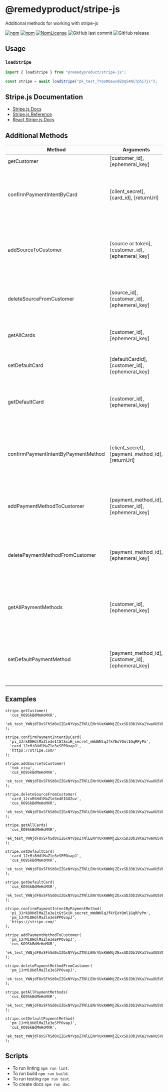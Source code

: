 # @remedyproduct/stripe-js

Additional methods for working with stripe-js

[![npm](https://img.shields.io/npm/v/@remedyproduct/stripe-js.svg)](https://www.npmjs.com/package/@remedyproduct/stripe-js)
[![npm](https://img.shields.io/npm/dy/@remedyproduct/stripe-js.svg)](https://www.npmjs.com/package/@remedyproduct/stripe-js)
[![NpmLicense](https://img.shields.io/npm/l/@remedyproduct/stripe-js.svg)](https://www.npmjs.com/package/@remedyproduct/stripe-js)
![GitHub last commit](https://img.shields.io/github/last-commit/remedyproduct/stripe-js.svg)
![GitHub release](https://img.shields.io/github/release/remedyproduct/stripe-js.svg)

## Usage

### `loadStripe`

```js
import { loadStripe } from "@remedyproduct/stripe-js";

const stripe = await loadStripe("pk_test_TYooMQauvdEDq54NiTphI7jx");
```

## Stripe.js Documentation

- [Stripe.js Docs](https://stripe.com/docs/stripe-js)
- [Stripe.js Reference](https://stripe.com/docs/js)
- [React Stripe.js Docs](https://stripe.com/docs/stripe-js/react)

## Additional Methods

| Method                              | Arguments                                           | Description                                                                  |
| ----------------------------------- | --------------------------------------------------- | ---------------------------------------------------------------------------- |
| getCustomer                         | [customer_id], [ephemeral_key]                      | Get customer.                                                                |
| confirmPaymentIntentByCard          | [client_secret], [card_id], [returnUrl]             | Confirm payment intent with the user's payment card (sources api).           |
| addSourceToCustomer                 | [source or token], [customer_id], [ephemeral_key]   | Add payment card to customer (from source or token, sources api).            |
| deleteSourceFromCustomer            | [source_id], [customer_id], [ephemeral_key]         | Delete payment card from customer (sources api).                             |
| getAllCards                         | [customer_id], [ephemeral_key]                      | Get all cards from customer (sources api).                                   |
| setDefaultCard                      | [defaultCardId], [customer_id], [ephemeral_key]     | Set default card (sources api).                                              |
| getDefaultCard                      | [customer_id], [ephemeral_key]                      | Get customer default payment card (sources api).                             |
| confirmPaymentIntentByPaymentMethod | [client_secret], [payment_method_id], [returnUrl]   | Confirm payment intent with the user's payment method (payment methods api). |
| addPaymentMethodToCustomer          | [payment_method_id], [customer_id], [ephemeral_key] | Attach payment method to customer (payment methods api).                     |
| deletePaymentMethodFromCustomer     | [payment_method_id], [ephemeral_key]                | Detach payment method from customer (payment methods api).                   |
| getAllPaymentMethods                | [customer_id], [ephemeral_key]                      | Get all payment methods from customer (payment methods api).                 |
| setDefaultPaymentMethod             | [payment_method_id], [customer_id], [ephemeral_key] | Set customer default payment method (payment methods api).                   |

## Examples

```
stripe.getCustomer(
  'cus_KO9SkBdMeHoMXR',
  'ek_test_YWNjdF8xSFhSd0xIZGxNYVpsZTNlLENrVUxKWWNjZExxSDJDb1VKa1YwaXU5VDZVcmVmQXQ_00drAg7pBQ'
);

stripe.confirmPaymentIntentByCard(
  'pi_3Jrk80HdlMaZle3e1tGtSxiH_secret_mWdWNlqJfkYEoYOml1GqRPyPm',
  'card_1JrMi8HdlMaZle3eSPPOvapJ',
  'https://stripe.com/'
);

stripe.addSourceToCustomer(
  'tok_visa',
  'cus_KO9SkBdMeHoMXR',
  'ek_test_YWNjdF8xSFhSd0xIZGxNYVpsZTNlLENrVUxKWWNjZExxSDJDb1VKa1YwaXU5VDZVcmVmQXQ_00drAg7pBQ'
);

stripe.deleteSourceFromCustomer(
  'card_1JroRSHdlMaZle3e4EIGOZuv',
  'cus_KO9SkBdMeHoMXR',
  'ek_test_YWNjdF8xSFhSd0xIZGxNYVpsZTNlLENrVUxKWWNjZExxSDJDb1VKa1YwaXU5VDZVcmVmQXQ_00drAg7pBQ'
);

stripe.getAllCards(
  'cus_KO9SkBdMeHoMXR',
  'ek_test_YWNjdF8xSFhSd0xIZGxNYVpsZTNlLENrVUxKWWNjZExxSDJDb1VKa1YwaXU5VDZVcmVmQXQ_00drAg7pBQ'
);

stripe.setDefaultCard(
  'card_1JrMi8HdlMaZle3eSPPOvapJ',
  'cus_KO9SkBdMeHoMXR',
  'ek_test_YWNjdF8xSFhSd0xIZGxNYVpsZTNlLENrVUxKWWNjZExxSDJDb1VKa1YwaXU5VDZVcmVmQXQ_00drAg7pBQ'
);

stripe.getDefaultCard(
  'cus_KO9SkBdMeHoMXR',
  'ek_test_YWNjdF8xSFhSd0xIZGxNYVpsZTNlLENrVUxKWWNjZExxSDJDb1VKa1YwaXU5VDZVcmVmQXQ_00drAg7pBQ'
);

stripe.confirmPaymentIntentByPaymentMethod(
  'pi_3Jrk80HdlMaZle3e1tGtSxiH_secret_mWdWNlqJfkYEoYOml1GqRPyPm',
  'pm_1JrMi8HdlMaZle3eSPPOvapJ',
  'https://stripe.com/'
);

stripe.addPaymentMethodToCustomer(
  'pm_1JrMi8HdlMaZle3eSPPOvapJ',
  'cus_KO9SkBdMeHoMXR',
  'ek_test_YWNjdF8xSFhSd0xIZGxNYVpsZTNlLENrVUxKWWNjZExxSDJDb1VKa1YwaXU5VDZVcmVmQXQ_00drAg7pBQ'
);

stripe.deletePaymentMethodFromCustomer(
  'pm_1JrMi8HdlMaZle3eSPPOvapJ',
  'ek_test_YWNjdF8xSFhSd0xIZGxNYVpsZTNlLENrVUxKWWNjZExxSDJDb1VKa1YwaXU5VDZVcmVmQXQ_00drAg7pBQ'
);

stripe.getAllPaymentMethods(
  'cus_KO9SkBdMeHoMXR',
  'ek_test_YWNjdF8xSFhSd0xIZGxNYVpsZTNlLENrVUxKWWNjZExxSDJDb1VKa1YwaXU5VDZVcmVmQXQ_00drAg7pBQ'
);

stripe.setDefaultPaymentMethod(
  'pm_1JrMi8HdlMaZle3eSPPOvapJ',
  'cus_KO9SkBdMeHoMXR',
  'ek_test_YWNjdF8xSFhSd0xIZGxNYVpsZTNlLENrVUxKWWNjZExxSDJDb1VKa1YwaXU5VDZVcmVmQXQ_00drAg7pBQ'
);
```

## Scripts

- To run linting `npm run lint`.
- To run build `npm run build`.
- To run testing `npm run test`.
- To create docs `npm run doc`.
